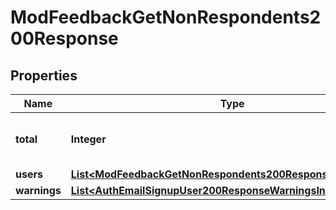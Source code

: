 

# ModFeedbackGetNonRespondents200Response


## Properties

| Name | Type | Description | Notes |
|------------ | ------------- | ------------- | -------------|
|**total** | **Integer** | Total number of non respondents |  |
|**users** | [**List&lt;ModFeedbackGetNonRespondents200ResponseUsersInner&gt;**](ModFeedbackGetNonRespondents200ResponseUsersInner.md) |  |  |
|**warnings** | [**List&lt;AuthEmailSignupUser200ResponseWarningsInner&gt;**](AuthEmailSignupUser200ResponseWarningsInner.md) |  |  [optional] |



